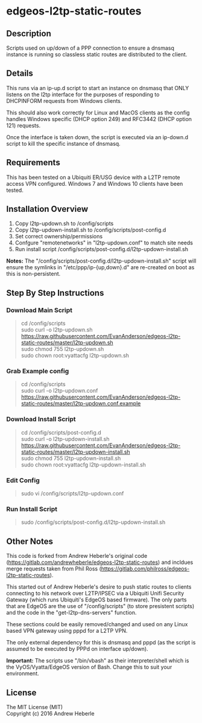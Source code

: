 # edgeos-l2tp-static-routes #

## Description ##

Scripts used on up/down of a PPP connection to ensure a dnsmasq instance is running so classless static routes are distributed to the client.

## Details ##

This runs via an ip-up.d script to start an instance on dnsmasq that ONLY listens on the l2tp interface for the purposes of responding to DHCPINFORM requests from Windows clients.

This should also work correctly for Linux and MacOS clients as the config handles Windows specific (DHCP option 249) and RFC3442 (DHCP option 121) requests.

Once the interface is taken down, the script is executed via an ip-down.d script to kill the specific instance of dnsmasq.

## Requirements ##

This has been tested on a Ubiquiti ER/USG device with a L2TP remote access VPN configured. Windows 7 and Windows 10 clients have been tested.

## Installation Overview ##

1. Copy l2tp-updown.sh to /config/scripts
2. Copy l2tp-updown-install.sh to /config/scripts/post-config.d
3. Set correct ownership/permissions
4. Confgure "remotenetworks" in "l2tp-updown.conf" to match site needs
5. Run install script /config/scripts/post-config.d/l2tp-updown-install.sh

**Notes:** The "/config/scripts/post-config.d/l2tp-updown-install.sh" script will ensure the symlinks in "/etc/ppp/ip-{up,down}.d" are re-created on boot as this is non-persistent.

## Step By Step Instructions ##

### Download Main Script ###

> cd /config/scripts  
> sudo curl -o l2tp-updown.sh https://raw.githubusercontent.com/EvanAnderson/edgeos-l2tp-static-routes/master/l2tp-updown.sh  
> sudo chmod 755 l2tp-updown.sh  
> sudo chown root:vyattacfg l2tp-updown.sh  

### Grab Example config ###

> cd /config/scripts  
> sudo curl -o l2tp-updown.conf https://raw.githubusercontent.com/EvanAnderson/edgeos-l2tp-static-routes/master/l2tp-updown.conf.example  

### Download Install Script ###

> cd /config/scripts/post-config.d  
> sudo curl -o l2tp-updown-install.sh https://raw.githubusercontent.com/EvanAnderson/edgeos-l2tp-static-routes/master/l2tp-updown-install.sh  
> sudo chmod 755 l2tp-updown-install.sh  
> sudo chown root:vyattacfg l2tp-updown-install.sh  

### Edit Config ###

> sudo vi /config/scripts/l2tp-updown.conf

### Run Install Script ###

> sudo /config/scripts/post-config.d/l2tp-updown-install.sh


## Other Notes ##

This code is forked from Andrew Heberle's original code (https://gitlab.com/andrewheberle/edgeos-l2tp-static-routes) and incldues merge requests taken from Phil Ross (https://gitlab.com/philross/edgeos-l2tp-static-routes).

This started out of Andrew Heberle's desire to push static routes to clients connecting to his network over L2TP/IPSEC via a Ubiquiti Unifi Security Gateway (which runs Ubiquiti's EdgeOS based firmware). The only parts that are EdgeOS are the use of "/config/scripts" (to store presistent scripts) and the code in the "get-l2tp-dns-servers" function.

These sections could be easily removed/changed and used on any Linux based VPN gateway using pppd for a L2TP VPN.

The only external dependency for this is dnsmasq and pppd (as the script is assumed to be executed by PPPd on interface up/down).

**Important:** The scripts use "/bin/vbash" as their interpreter/shell which is the VyOS/Vyatta/EdgeOS version of Bash.  Change this to suit your environment.

## License ##

The MIT License (MIT)  
Copyright (c) 2016 Andrew Heberle